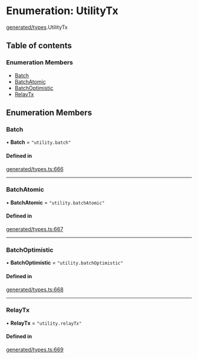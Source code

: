 # Enumeration: UtilityTx

[generated/types](../wiki/generated.types).UtilityTx

## Table of contents

### Enumeration Members

- [Batch](../wiki/generated.types.UtilityTx#batch)
- [BatchAtomic](../wiki/generated.types.UtilityTx#batchatomic)
- [BatchOptimistic](../wiki/generated.types.UtilityTx#batchoptimistic)
- [RelayTx](../wiki/generated.types.UtilityTx#relaytx)

## Enumeration Members

### Batch

• **Batch** = ``"utility.batch"``

#### Defined in

[generated/types.ts:666](https://github.com/PolymeshAssociation/polymesh-sdk/blob/31fdce23/src/generated/types.ts#L666)

___

### BatchAtomic

• **BatchAtomic** = ``"utility.batchAtomic"``

#### Defined in

[generated/types.ts:667](https://github.com/PolymeshAssociation/polymesh-sdk/blob/31fdce23/src/generated/types.ts#L667)

___

### BatchOptimistic

• **BatchOptimistic** = ``"utility.batchOptimistic"``

#### Defined in

[generated/types.ts:668](https://github.com/PolymeshAssociation/polymesh-sdk/blob/31fdce23/src/generated/types.ts#L668)

___

### RelayTx

• **RelayTx** = ``"utility.relayTx"``

#### Defined in

[generated/types.ts:669](https://github.com/PolymeshAssociation/polymesh-sdk/blob/31fdce23/src/generated/types.ts#L669)
